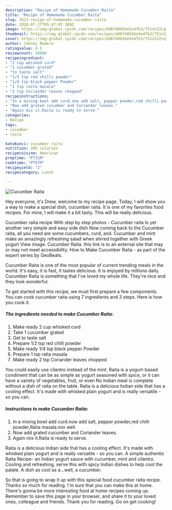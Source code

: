 ```yaml
---
description: "Recipe of Homemade Cucumber Raita"
title: "Recipe of Homemade Cucumber Raita"
slug: 2621-recipe-of-homemade-cucumber-raita
date: 2020-07-27T05:47:07.389Z
image: https://img-global.cpcdn.com/recipes/dd6fd8b5be5e4fb3/751x532cq70/cucumber-raita-recipe-main-photo.jpg
thumbnail: https://img-global.cpcdn.com/recipes/dd6fd8b5be5e4fb3/751x532cq70/cucumber-raita-recipe-main-photo.jpg
cover: https://img-global.cpcdn.com/recipes/dd6fd8b5be5e4fb3/751x532cq70/cucumber-raita-recipe-main-photo.jpg
author: Johnny Romero
ratingvalue: 4.5
reviewcount: 34896
recipeingredient:
- "2 cup whisked curd"
- "1 cucumber grated"
- "to taste salt"
- "1/2 tsp red chilli powder"
- "1/4 tsp black pepper Powder"
- "1 tsp raita masala"
- "2 tsp Coriander leaves chopped"
recipeinstructions:
- "In a mixing bowl add curd.now add salt, pepper powder,red chilli powder,Raita masala.mix well."
- "Now add grated cucumber and Coriander leaves."
- "Again mix it.Raita is ready to serve."
categories:
- Recipe
tags:
- cucumber
- raita

katakunci: cucumber raita 
nutrition: 205 calories
recipecuisine: American
preptime: "PT31M"
cooktime: "PT57M"
recipeyield: "2"
recipecategory: Lunch

---
```



![Cucumber Raita](https://img-global.cpcdn.com/recipes/dd6fd8b5be5e4fb3/751x532cq70/cucumber-raita-recipe-main-photo.jpg)

Hey everyone, it's Drew, welcome to my recipe page. Today, I will show you a way to make a special dish, cucumber raita. It is one of my favorites food recipes. For mine, I will make it a bit tasty. This will be really delicious.

Cucumber raita recipe With step by step photos - Cucumber raita Is yet another very simple and easy side dish Now coming back to the Cucumber raita, all you need are some cucumbers, curd, and. Cucumber and mint make an amazingly refreshing salad when stirred together with Greek yogurt View image. Cucumber Raita. this link is to an external site that may or may not meet accessibility. How to Make Cucumber Raita - as part of the expert series by GeoBeats.

Cucumber Raita is one of the most popular of current trending meals in the world. It's easy, it is fast, it tastes delicious. It is enjoyed by millions daily. Cucumber Raita is something that I've loved my whole life. They're nice and they look wonderful.


To get started with this recipe, we must first prepare a few components. You can cook cucumber raita using 7 ingredients and 3 steps. Here is how you cook it.

<!--inarticleads1-->

##### The ingredients needed to make Cucumber Raita:

1. Make ready 2 cup whisked curd
1. Take 1 cucumber grated
1. Get to taste salt
1. Prepare 1/2 tsp red chilli powder
1. Make ready 1/4 tsp black pepper Powder
1. Prepare 1 tsp raita masala
1. Make ready 2 tsp Coriander leaves chopped


You could easily use cilantro instead of the mint. Raita is a yogurt-based condiment that can be as simple as yogurt seasoned with spice, or it can have a variety of vegetables, fruit, or even No Indian meal is complete without a dish of raita on the table. Raita is a delicious Indian side that has a cooling effect. It&#39;s made with whisked plain yogurt and is really versatile - so you can. 

<!--inarticleads2-->

##### Instructions to make Cucumber Raita:

1. In a mixing bowl add curd.now add salt, pepper powder,red chilli powder,Raita masala.mix well.
1. Now add grated cucumber and Coriander leaves.
1. Again mix it.Raita is ready to serve.


Raita is a delicious Indian side that has a cooling effect. It&#39;s made with whisked plain yogurt and is really versatile - so you can. A simple authentic Raita Recipe- an Indian yogurt sauce with cucumber, mint and cilantro. Cooling and refreshing, serve this with spicy Indian dishes to help cool the palate. A dish as cool as a…well, a cucumber. 

So that is going to wrap it up with this special food cucumber raita recipe. Thanks so much for reading. I'm sure that you can make this at home. There's gonna be more interesting food at home recipes coming up. Remember to save this page in your browser, and share it to your loved ones, colleague and friends. Thank you for reading. Go on get cooking!

